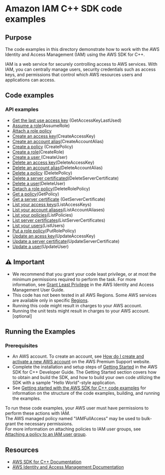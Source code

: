 # Amazon IAM C++ SDK code examples

## Purpose
The code examples in this directory demonstrate how to work with the AWS Identity and Access Management (IAM) 
using the AWS SDK for C++.

IAM is a web service for securely controlling access to AWS services. With IAM, you can
centrally manage users, security credentials such as access keys, and permissions that control 
which AWS resources users and applications can access.

## Code examples

### API examples
- [Get the last use access key](./access_key_last_used.cpp) (GetAccessKeyLastUsed)
- [Assume a role](./assume_role.cpp)(AssumeRole)
- [Attach a role policy](./attach_role_policy.cpp)
- [Create an access key](./create_access_key.cpp)(CreateAccessKey)
- [Create an account alias](./create_account_alias.cpp)(CreateAccountAlias)
- [Create a policy](./create_policy.cpp) (CreatePolicy)
- [Create a role](./create_role.cpp)(CreateRole)
- [Create a user ](./create_user.cpp)(CreateUser)
- [Delete an access key](./delete_access_key.cpp)(DeleteAccessKey)
- [Delete an account alias](./delete_account_alias.cpp)(DeleteAccountAlias)
- [Delete a policy](./delete_policy.cpp) (DeletePolicy)
- [Delete a server certificated](./delete_server_cert.cpp)(DeleteServerCertificate)
- [Delete a user](./delete_user.cpp)(DeleteUser)
- [Detach a role policy](./detach_role_policy.cpp)(DeleteRolePolicy)
- [Get a policy](get_policy.cpp)(GetPolicy)
- [Get a server certificate](./get_server_cert.cpp) (GetServerCertificate)
- [List your access keys](list_access_keys.cpp)(ListAccessKeys)
- [List your account aliases](list_account_aliases.cpp)(ListAccountAliases)
- [List your policies](list_policies.cpp)(ListPolicies)
- [List server certificates](list_server_certs.cpp)(ListServerCertificates)
- [List your users](list_users.cpp)(ListUsers)
- [Put a role policy](put_role_policy.cpp)(PutRolePolicy)
- [Update an acess key](update_access_key.cpp)(UpdateAccessKey)
- [Update a server certificate](update_server_cert.cpp)(UpdateServerCertificate)
- [Update a user](update_user.cpp)(UpdateUser)


## ⚠ Important
- We recommend that you grant your code least privilege, or at most the minimum permissions required to perform the task. For more information, see [Grant Least Privilege](https://docs.aws.amazon.com/IAM/latest/UserGuide/best-practices.html#grant-least-privilege) in the AWS Identity and Access Management User Guide.
- This code has not been tested in all AWS Regions. Some AWS services are available only in specific [Regions](https://aws.amazon.com/about-aws/global-infrastructure/regional-product-services).
- Running this code might result in charges to your AWS account. 
- Running the unit tests might result in charges to your AWS account. [optional]

## Running the Examples

### Prerequisites
- An AWS account. To create an account, see [How do I create and activate a new AWS account](https://aws.amazon.com/premiumsupport/knowledge-center/create-and-activate-aws-account/) on the AWS Premium Support website.
- Complete the installation and setup steps of [Getting Started](https://docs.aws.amazon.com/sdk-for-cpp/v1/developer-guide/getting-started.html) in the AWS SDK for C++ Developer Guide.
The Getting Started section covers how to obtain and build the SDK, and how to build your own code utilizing the SDK with a sample "Hello World"-style application. 
- See [Getting started with the AWS SDK for C++ code examples](https://docs.aws.amazon.com/sdk-for-cpp/v1/developer-guide/getting-started-code-examples.html) for information on the structure of the code examples, building, and running the examples.

To run these code examples, your AWS user must have permissions to perform these actions with IAM.  
The AWS managed policy named "IAMFullAccess" may be used to bulk-grant the necessary permissions.  
For more information on attaching policies to IAM user groups, 
see [Attaching a policy to an IAM user group](https://docs.aws.amazon.com/IAM/latest/UserGuide/id_groups_manage_attach-policy.html).

## Resources
- [AWS SDK for C++ Documentation](https://docs.aws.amazon.com/sdk-for-cpp/index.html) 
- [AWS Identity and Access Management Documentation](https://docs.aws.amazon.com/iam/)
